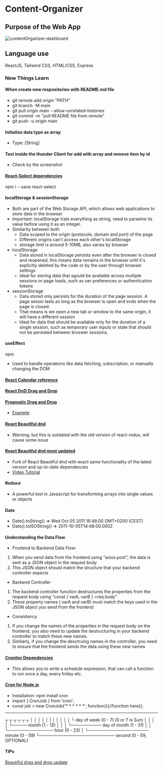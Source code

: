 # Content-Organizer

## Purpose of the Web App
![contentOrganizer-dashboard](https://github.com/user-attachments/assets/d67ebb18-9c59-4310-94ea-684bea48440b)

## Language use

ReactJS, Tailwind CSS, HTML/CSS, Express

### New Things Learn

#### When create new respositories with README.md file

- git remote add origin "PATH"
- git branch -M main
- git pull origin main --allow-unrelated-histories
- git commit -m "pull README file from remote"
- git push -u origin main

#### Initialize data type as array

- Type: [String]

#### Test inside the thunder Client for add with array and remove item by id

- Check by the screenshot

#### [React-Select dependencies](https://react-select.com/home)

npm i --save react-select

#### localStorage & sessionStorage

- Both are part of the Web Storage API, which allows web applications to store data in the browser
- Important: localStorage trats everything as string, need to parseIne its value before using it as an integer.
- Similarity between both
  - Data scoped to the origin (protocole, domain and port) of the page
  - Different origins can't access each other's localStorage
  - storage limit is around 5-10MB, also varies by browser
- localStorage
  - Data stored in localStorage persists even after the browser is closed and reopened, this means data remains in the browser until it's explicitly deleted by the code or by the user through browser settings
  - Ideal for storing data that sgould be available across multiple sessions or page loads, such as uer preferences or authentication tokens
- sessionStorage
  - Data stored only persists for the duration of the page session. A page sessio lasts as long as the browser is open and ends when the page is closed.
  - That means is we open a new tab or window to the same origin, it will have a different session
  - Ideal for data that should be available only for the duration of a single session, such as temporary user inputs or state that should not be persisted between broswer sessions.

#### useEffect

npm

- Used to handle operations like data fetching, subscription, or manually changing the DOM

#### [React Calendar reference](https://derrickotte.medium.com/how-to-create-a-calendar-from-scratch-in-react-1f2db197454d)

#### [React DnD Drag and Drop](https://react-dnd.github.io/react-dnd/about)

#### [Pragmatic Drag and Drop](https://atlassian.design/components/pragmatic-drag-and-drop/comparison)

- [Example](https://codesandbox.io/p/sandbox/xc598s?file=%2Fpragmatic-drag-and-drop%2Fdocumentation%2Fexamples%2Fpieces%2Fboard%2Fcard.tsx%3A280%2C47)

#### [React Beautiful dnd](https://github.com/atlassian/react-beautiful-dnd?tab=readme-ov-file)

- Warning: but this is outdated with the old version of react-redux, will cause some issue

#### [React Beautiful dnd most updated](https://github.com/hello-pangea/dnd)

- Fork of React Beautiful dnd with exact same functionality of the latest version and up-to-date dependencies
- [Video Tutorial](https://egghead.io/lessons/react-reorder-columns-with-react-beautiful-dnd)

#### Reduce

- A powerful tool in Javascript for transforming arrays into single values or objects

#### Date

- Date().toString() => Wed Oct 05 2011 16:48:00 GMT+0200 (CEST)
- Date().toISOString() => 2011-10-05T14:48:00.000Z

#### Understanding the Data Flow

- Frontend to Backend Data Flow:

1. When you send data from the frontend using "axios.post", the data is sent as a JSON object in the request body
2. This JSON object should match the structure that your backend controller expects

- Backend Controller

1. The backend controller function destructures the properties from the request body using "const { varA, varB } =req.body"
2. These property names ( varA and varB) must match the keys used in the JSON object you send from the frontend

- Consistency

1. If you change the names of the properties in the request body on the frontend, you also need to update the destructuring in your backend controller to match these new names.
2. Similarly, if you change the desctruing names in the controller, you need to ensure that the frontend sends the data using these new names

#### [Cronitor Dependencies](https://crontab.guru/examples.html)

- This allows you to write a schedule expression, that can call a function to run once a day, every friday etc.

#### [Cron for Node.js](https://www.npmjs.com/package/cron#-basic-usage)

- Installation: npm install cron
- import { CronJob } from 'cron';
- const job = new CronJob('\* \* \* \* \* \*', function(){//function here});

---

┬ ┬ ┬ ┬ ┬ ┬
│ │ │ │ │ |
│ │ │ │ │ └ day of week (0 - 7) (0 or 7 is Sun)
│ │ │ │ └───── month (1 - 12)
│ │ │ └────────── day of month (1 - 31)
│ │ └─────────────── hour (0 - 23)
│ └──────────────────── minute (0 - 59)
└───────────────────────── second (0 - 59, OPTIONAL)

#### TIPs

[Beautiful drag and drop update](https://www.reddit.com/r/react/comments/wczdlm/beautiful_drag_and_drop_with_backend/?rdt=55129)
